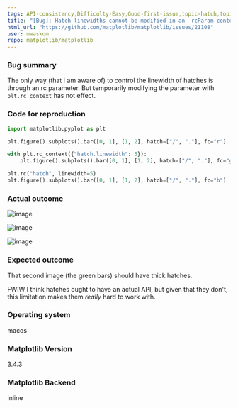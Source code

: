 ```yaml
---
tags: API-consistency,Difficulty-Easy,Good-first-issue,topic-hatch,topic-rcparams
title: "[Bug]: Hatch linewidths cannot be modified in an  rcParam context"
html_url: "https://github.com/matplotlib/matplotlib/issues/21108"
user: mwaskom
repo: matplotlib/matplotlib
---
```


### Bug summary

The only way (that I am aware of) to control the linewidth of hatches is through an rc parameter. But temporarily modifying the parameter with `plt.rc_context` has not effect.

### Code for reproduction

```python
import matplotlib.pyplot as plt

plt.figure().subplots().bar([0, 1], [1, 2], hatch=["/", "."], fc="r")

with plt.rc_context({"hatch.linewidth": 5}):
    plt.figure().subplots().bar([0, 1], [1, 2], hatch=["/", "."], fc="g")

plt.rc("hatch", linewidth=5)
plt.figure().subplots().bar([0, 1], [1, 2], hatch=["/", "."], fc="b")
```


### Actual outcome

![image](https://user-images.githubusercontent.com/315810/133707131-74c9d47c-917b-44f8-9fb2-953145bcf63b.png)

![image](https://user-images.githubusercontent.com/315810/133707137-2745159b-4595-419e-bb83-23098c29a46b.png)

![image](https://user-images.githubusercontent.com/315810/133707143-6f2cee3b-0a35-45ad-9db4-58d3d2593be7.png)

### Expected outcome

That second image (the green bars) should have thick hatches.

FWIW I think hatches ought to have an actual API, but given that they don't, this limitation makes them *really* hard to work with.

### Operating system

macos

### Matplotlib Version

3.4.3

### Matplotlib Backend

inline